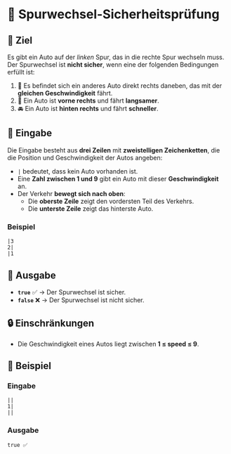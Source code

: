 # 🚗 Spurwechsel-Sicherheitsprüfung

## 🎯 Ziel  
Es gibt ein Auto auf der *linken* Spur, das in die rechte Spur wechseln muss.  
Der Spurwechsel ist **nicht sicher**, wenn eine der folgenden Bedingungen erfüllt ist:

1. 🚗 Es befindet sich ein anderes Auto direkt rechts daneben, das mit der **gleichen Geschwindigkeit** fährt.
2. 🚙 Ein Auto ist **vorne rechts** und fährt **langsamer**.
3. 🚘 Ein Auto ist **hinten rechts** und fährt **schneller**.

## 🔡 Eingabe  
Die Eingabe besteht aus **drei Zeilen** mit **zweistelligen Zeichenketten**, die die Position und Geschwindigkeit der Autos angeben:

- `|` bedeutet, dass kein Auto vorhanden ist.
- Eine **Zahl zwischen 1 und 9** gibt ein Auto mit dieser **Geschwindigkeit** an.
- Der Verkehr **bewegt sich nach oben**:
  - Die **oberste Zeile** zeigt den vordersten Teil des Verkehrs.
  - Die **unterste Zeile** zeigt das hinterste Auto.

### Beispiel  
```
|3
2|
|1
```

## 🔢 Ausgabe  
- **`true`** ✅ → Der Spurwechsel ist sicher.  
- **`false`** ❌ → Der Spurwechsel ist nicht sicher.

## 🔒 Einschränkungen  
- Die Geschwindigkeit eines Autos liegt zwischen **1 ≤ speed ≤ 9**.

## 📌 Beispiel  
### Eingabe  
```
||
1|
||
```
### Ausgabe  
```
true ✅
```
